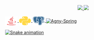 


<div align="center">
  <a href="https://github.com/monicacsz">
  <img height="180em" src="https://github-readme-stats.vercel.app/api?username=monicacsz&show_icons=true&theme=tokyonight&include_all_commits=true&count_private=true"/>
  <img height="180em" src="https://github-readme-stats.vercel.app/api/top-langs/?username=monicacsz&layout=compact&langs_count=7&theme=tokyonight"/>
</div>
<div style="display: inline_block"><br>
  <img align="center" alt="Monica-Java" height="30" width="40" src="https://raw.githubusercontent.com/devicons/devicon/master/icons/java/java-plain.svg">
   <img align="center" alt="Monica-Python" height="30" width="40" src="https://raw.githubusercontent.com/devicons/devicon/master/icons/python/python-plain.svg">
  <img align="center" alt="Monica-Postgresql" height="30" width="40" src="https://raw.githubusercontent.com/devicons/devicon/master/icons/postgresql/postgresql-plain.svg">
  <img align="center" alt="Agny-Spring" height="30" width="40" src="https://cdn.jsdelivr.net/gh/devicons/devicon/icons/spring/spring-original.svg">
  </div>
  
  ![Snake animation](https://github.com/monicacsz/monicacsz/blob/output/github-contribution-grid-snake.svg)
